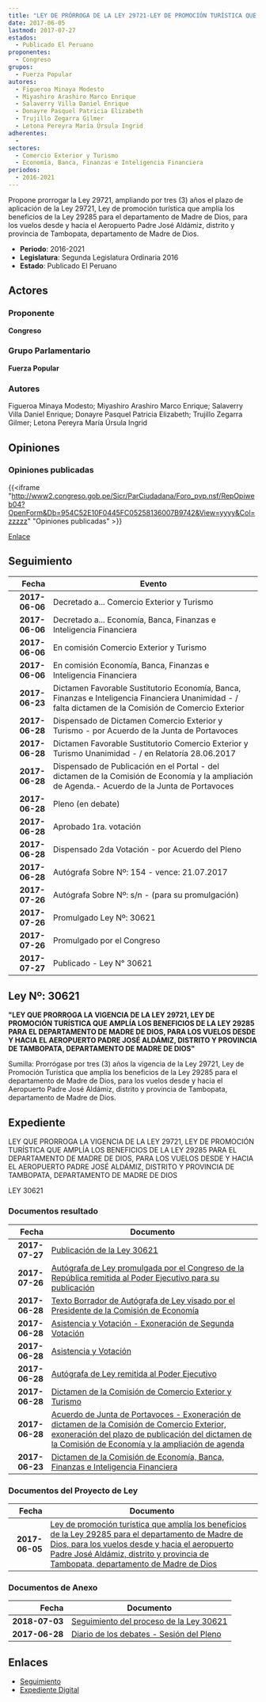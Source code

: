 ```yaml
---
title: "LEY DE PRÓRROGA DE LA LEY 29721-LEY DE PROMOCIÓN TURÍSTICA QUE AMPLÍA LOS BENEFICIOS DE LA LEY 29285, PARA EL DEPARTAMENTO DE MADRE DE DIOS, PARA LOS VUELOS DESDE Y HACIA EL AEROPUERTO PADRE JOSÉ ALDÁMIZ, DISTRITO Y PROVINCIA DE TAMBOPATA, DEPARTAMENTO DE MADRE DE DIOS"
date: 2017-06-05
lastmod: 2017-07-27
estados: 
  - Publicado El Peruano
proponentes: 
  - Congreso
grupos: 
  - Fuerza Popular
autores: 
  - Figueroa Minaya Modesto
  - Miyashiro Arashiro Marco Enrique
  - Salaverry Villa Daniel Enrique
  - Donayre Pasquel Patricia Elizabeth
  - Trujillo Zegarra Gilmer
  - Letona Pereyra María Úrsula Ingrid
adherentes: 
  - 
sectores: 
  - Comercio Exterior y Turismo
  - Economía, Banca, Finanzas e Inteligencia Financiera
periodos: 
  - 2016-2021
---
```


Propone prorrogar la Ley 29721, ampliando por tres (3) años el plazo de aplicación de la Ley 29721, Ley de promoción turística que amplía los beneficios de la Ley 29285 para el departamento de Madre de Dios, para los vuelos desde y hacia el Aeropuerto Padre José Aldámiz, distrito y provincia de Tambopata, departamento de Madre de Dios.

- **Periodo**: 2016-2021
- **Legislatura**: Segunda Legislatura Ordinaria 2016
- **Estado**: Publicado El Peruano

## Actores

### Proponente

**Congreso**

### Grupo Parlamentario

**Fuerza Popular**

### Autores

Figueroa Minaya Modesto; Miyashiro Arashiro Marco Enrique; Salaverry Villa Daniel Enrique; Donayre Pasquel Patricia Elizabeth; Trujillo Zegarra Gilmer; Letona Pereyra María Úrsula Ingrid


## Opiniones

### Opiniones publicadas

{{<iframe "http://www2.congreso.gob.pe/Sicr/ParCiudadana/Foro_pvp.nsf/RepOpiweb04?OpenForm&Db=954C52E10F0445FC05258136007B9742&View=yyyy&Col=zzzzz" "Opiniones publicadas" >}}

[Enlace](http://www2.congreso.gob.pe/Sicr/ParCiudadana/Foro_pvp.nsf/RepOpiweb04?OpenForm&Db=954C52E10F0445FC05258136007B9742&View=yyyy&Col=zzzzz)

## Seguimiento

| Fecha | Evento |
|------:|--------|
| **2017-06-06** | Decretado a... Comercio Exterior y Turismo|
| **2017-06-06** | Decretado a... Economía, Banca, Finanzas e Inteligencia Financiera|
| **2017-06-06** | En comisión Comercio Exterior y Turismo|
| **2017-06-06** | En comisión Economía, Banca, Finanzas e Inteligencia Financiera|
| **2017-06-23** | Dictamen Favorable Sustitutorio Economía, Banca, Finanzas e Inteligencia Financiera Unanimidad - / falta dictamen de la Comisión de Comercio Exterior|
| **2017-06-28** | Dispensado de Dictamen Comercio Exterior y Turismo - por Acuerdo de la Junta de Portavoces|
| **2017-06-28** | Dictamen Favorable Sustitutorio Comercio Exterior y Turismo Unanimidad - / en Relatoría 28.06.2017|
| **2017-06-28** | Dispensado de Publicación en el Portal - del dictamen de la Comisión de Economía y la ampliación de Agenda.- Acuerdo de la Junta de Portavoces|
| **2017-06-28** | Pleno (en debate)|
| **2017-06-28** | Aprobado 1ra. votación|
| **2017-06-28** | Dispensado 2da Votación - por Acuerdo del Pleno|
| **2017-06-28** | Autógrafa Sobre Nº: 154 - vence: 21.07.2017|
| **2017-07-26** | Autógrafa Sobre Nº: s/n - (para su promulgación)|
| **2017-07-26** | Promulgado Ley Nº: 30621|
| **2017-07-26** | Promulgado por el Congreso|
| **2017-07-27** | Publicado - Ley N° 30621|

## Ley Nº: 30621

**"LEY QUE PRORROGA LA VIGENCIA DE LA LEY 29721, LEY DE PROMOCIÓN TURÍSTICA QUE AMPLÍA LOS BENEFICIOS DE LA LEY 29285 PARA EL DEPARTAMENTO DE MADRE DE DIOS, PARA LOS VUELOS DESDE Y HACIA EL AEROPUERTO PADRE JOSÉ ALDÁMIZ, DISTRITO Y PROVINCIA DE TAMBOPATA, DEPARTAMENTO DE MADRE DE DIOS"**

Sumilla: Prorrógase por tres (3) años la vigencia de la Ley 29721, Ley de Promoción Turística que amplía los beneficios de la Ley 29285 para el departamento de Madre de Dios, para los vuelos desde y hacia el Aeropuerto Padre José Aldámiz, distrito y provincia de Tambopata, departamento de Madre de Dios.


## Expediente

LEY QUE PRORROGA LA VIGENCIA DE LA LEY 29721, LEY DE PROMOCIÓN TURÍSTICA QUE AMPLÍA LOS BENEFICIOS DE LA LEY 29285 PARA EL DEPARTAMENTO DE MADRE DE DIOS, PARA LOS VUELOS DESDE Y HACIA EL AEROPUERTO PADRE JOSÉ ALDÁMIZ, DISTRITO Y PROVINCIA DE TAMBOPATA, DEPARTAMENTO DE MADRE DE DIOS

LEY 30621


### Documentos resultado

| Fecha | Documento |
|------:|--------|
| **2017-07-27** | [Publicación de la Ley 30621](http://www.leyes.congreso.gob.pe/Documentos/2016_2021/ADLP/Normas_Legales/30621-LEY.pdf) |
| **2017-07-26** | [Autógrafa de Ley promulgada por el Congreso de la República remitida al Poder Ejecutivo para su publicación](http://www.leyes.congreso.gob.pe/Documentos/2016_2021/ADLP/Texto_Aprobado/AU0146320170726.pdf) |
| **2017-06-28** | [Texto Borrador de Autógrafa de Ley visado por el Presidente de la Comisión de Economía](http://www.leyes.congreso.gob.pe/Documentos/2016_2021/Texto_Borrador_de_Autografa/BAU0146320170628.PDF) |
| **2017-06-28** | [Asistencia y Votación - Exoneración de Segunda Votación](http://www.leyes.congreso.gob.pe/Documentos/2016_2021/Asistencia_y_Votacion/Proyectos_de_Ley/Exoneracion_de_Segunda_Votacion/ESV014630170628.pdf) |
| **2017-06-28** | [Asistencia y Votación](http://www.leyes.congreso.gob.pe/Documentos/2016_2021/Asistencia_y_Votacion/Proyectos_de_Ley/AV0146320170628.pdf) |
| **2017-06-28** | [Autógrafa de Ley remitida al Poder Ejecutivo](http://www.leyes.congreso.gob.pe/Documentos/2016_2021/Autografas/Ley_y_de_Resolucion_Legislativa/AU0146320170628.pdf) |
| **2017-06-28** | [Dictamen de la Comisión de Comercio Exterior y Turismo](http://www.leyes.congreso.gob.pe/Documentos/2016_2021/Dictamenes/Proyectos_de_Ley/01463DC03MAY20170628.pdf) |
| **2017-06-28** | [Acuerdo de Junta de Portavoces - Exoneración de dictamen de la Comisión de Comercio Exterior, exoneración del plazo de publicación del dictamen de la Comisión de Economía y la ampliación de agenda](http://www.leyes.congreso.gob.pe/Documentos/2016_2021/Acuerdos/Junta_Portavoces/AJP0146320170628.pdf) |
| **2017-06-23** | [Dictamen de la Comisión de Economía, Banca, Finanzas e Inteligencia Financiera](http://www.leyes.congreso.gob.pe/Documentos/2016_2021/Dictamenes/Proyectos_de_Ley/01463DC09MAY20170623.pdf) |

### Documentos del Proyecto de Ley

| Fecha | Documento |
|------:|--------|
| **2017-06-05** | [Ley de promoción turística que amplía los beneficios de la Ley 29285 para el departamento de Madre de Dios, para los vuelos desde y hacia el aeropuerto Padre José Aldámiz, distrito y provincia de Tambopata, departamento de Madre de Dios](http://www.leyes.congreso.gob.pe/Documentos/2016_2021/Proyectos_de_Ley_y_de_Resoluciones_Legislativas/PL0146320170605.pdf) |

### Documentos de Anexo

| Fecha | Documento |
|------:|--------|
| **2018-07-03** | [Seguimiento del proceso de la Ley 30621](http://www.leyes.congreso.gob.pe/Documentos/2016_2021/Seguimiento_de_Proyectos_de_Ley/01463PL20180703.PDF) |
| **2017-06-28** | [Diario de los debates - Sesión del Pleno](http://www2.congreso.gob.pe/Sicr/DiarioDebates/Publicad.nsf/SesionesPleno/05256D6E0073DFE90525814E000C2020/$FILE/SLO-2016-18.pdf) |

## Enlaces 

- [Seguimiento](http://www2.congreso.gob.pe/Sicr/TraDocEstProc/CLProLey2016.nsf/f7fff46988ca05b1052578e100829cc7/4d8b16689f7160280525813600738cf5?OpenDocument)
- [Expediente Digital](http://www2.congreso.gob.pe/Sicr/TraDocEstProc/CLProLey2016.nsf/f7fff46988ca05b1052578e100829cc7/4d8b16689f7160280525813600738cf5?OpenDocument&Click=05257FB7005EB655.eb71d0cf91d8294e05256cdf006b5706/$Body/0.1C6C)
